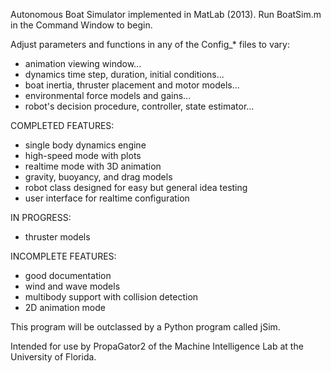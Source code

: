 Autonomous Boat Simulator implemented in MatLab (2013).
Run BoatSim.m in the Command Window to begin.

Adjust parameters and functions in any of the Config_* files to vary:
- animation viewing window...
- dynamics time step, duration, initial conditions...
- boat inertia, thruster placement and motor models...
- environmental force models and gains...
- robot's decision procedure, controller, state estimator...

COMPLETED FEATURES:
- single body dynamics engine
- high-speed mode with plots
- realtime mode with 3D animation
- gravity, buoyancy, and drag models
- robot class designed for easy but general idea testing
- user interface for realtime configuration

IN PROGRESS:
- thruster models

INCOMPLETE FEATURES:
- good documentation
- wind and wave models
- multibody support with collision detection
- 2D animation mode

This program will be outclassed by a Python program called jSim.

Intended for use by PropaGator2 of the Machine Intelligence Lab at the University of Florida.